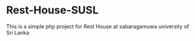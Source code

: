 # Rest-House-SUSL
This is a simple php project for Rest House at sabaragamuwa university of Sri Lanka
